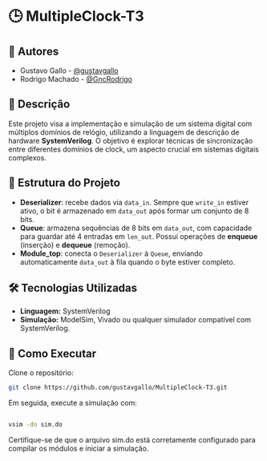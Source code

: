 # 🕒 MultipleClock-T3

## 👥 Autores

- Gustavo Gallo - [@gustavgallo](https://github.com/gustavgallo)  
- Rodrigo Machado - [@GncRodrigo](https://github.com/GncRodrigo)

## 📌 Descrição

Este projeto visa a implementação e simulação de um sistema digital com múltiplos domínios de relógio, utilizando a linguagem de descrição de hardware **SystemVerilog**. O objetivo é explorar técnicas de sincronização entre diferentes domínios de clock, um aspecto crucial em sistemas digitais complexos.

## 🧩 Estrutura do Projeto

- **Deserializer**: recebe dados via `data_in`. Sempre que `write_in` estiver ativo, o bit é armazenado em `data_out` após formar um conjunto de 8 bits.
- **Queue**: armazena sequências de 8 bits em `data_out`, com capacidade para guardar até 4 entradas em `len_out`. Possui operações de **enqueue** (inserção) e **dequeue** (remoção).
- **Module_top**: conecta o `Deserializer` à `Queue`, enviando automaticamente `data_out` à fila quando o byte estiver completo.

## 🛠️ Tecnologias Utilizadas

- **Linguagem:** SystemVerilog  
- **Simulação:** ModelSim, Vivado ou qualquer simulador compatível com SystemVerilog.

## 🚀 Como Executar

Clone o repositório:

```bash
git clone https://github.com/gustavgallo/MultipleClock-T3.git
 ```
Em seguida, execute a simulação com:

```bash

vsim -do sim.do
```
Certifique-se de que o arquivo sim.do está corretamente configurado para compilar os módulos e iniciar a simulação.
